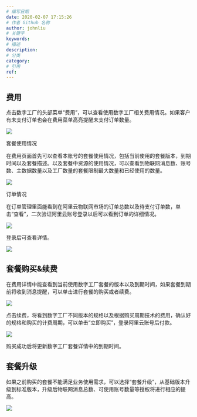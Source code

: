 ```yaml
---
# 编写日期
date: 2020-02-07 17:15:26
# 作者 Github 名称
author: johnliu
# 关键字
keywords:
# 描述
description:
# 分类
category: 
# 引用
ref:
---
```


## 费用

点击数字工厂的头部菜单“费用”，可以查看使用数字工厂相关费用情况。如果客户有未支付订单也会在费用菜单高亮提醒未支付订单数量。

![](https://static-aliyun-doc.oss-cn-hangzhou.aliyuncs.com/assets/img/zh-CN/6380779851/p64772.png)

套餐使用情况

在费用页面首先可以查看本账号的套餐使用情况，包括当前使用的套餐版本，到期时间以及套餐描述。以及套餐中资源的使用情况，可以查看到物联网消息数、账号数、主数据数量以及工厂数量的套餐限制最大数量和已经使用的数量。

![](https://static-aliyun-doc.oss-cn-hangzhou.aliyuncs.com/assets/img/zh-CN/6380779851/p64773.png)

订单情况

在订单管理里面能看到在阿里云物联网市场的订单总数以及待支付订单数，单击“查看”，二次验证阿里云账号登录以后可以看到订单的详细情况。

![](https://static-aliyun-doc.oss-cn-hangzhou.aliyuncs.com/assets/img/zh-CN/7380779851/p64774.png)

登录后可查看详情。

![](https://static-aliyun-doc.oss-cn-hangzhou.aliyuncs.com/assets/img/zh-CN/7380779851/p64775.png)

## 套餐购买&续费

在费用详情中能查看到当前使用数字工厂套餐的版本以及到期时间，如果套餐到期前将收到消息提醒，可以单击进行套餐的购买或者续费。

![](https://static-aliyun-doc.oss-cn-hangzhou.aliyuncs.com/assets/img/zh-CN/7380779851/p73474.png)

点击续费，将看到数字工厂不同版本的规格以及根据购买周期技术的费用，确认好的规格和购买的计费周期，可以单击“立即购买”，登录阿里云账号后付款。

![](https://static-aliyun-doc.oss-cn-hangzhou.aliyuncs.com/assets/img/zh-CN/7380779851/p73475.png)

购买成功后将更新数字工厂套餐详情中的到期时间。

## 套餐升级

如果之前购买的套餐不能满足业务使用需求，可以选择“套餐升级”，从基础版本升级到标准版本，升级后物联网消息总数、可使用账号数量等授权将进行相应的提高。

![](https://static-aliyun-doc.oss-cn-hangzhou.aliyuncs.com/assets/img/zh-CN/7380779851/p73476.png)